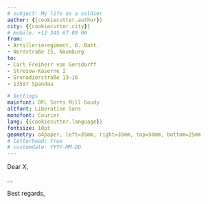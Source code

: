```yaml
---
# subject: My life as a soldier
author: {{cookiecutter.author}}
city: {{cookiecutter.city}}
# mobile: +12 345 67 89 00
from:
- Artillerieregiment, 8. Batt.
- Nordstraße 15, Naumburg
to:
- Carl Freiherr von Gersdorff
- Stresow-Kaserne I
- Grenadierstraße 13–16
- 13597 Spandau

# Settings
mainfont: OFL Sorts Mill Goudy
altfont: Liberation Sans
monofont: Courier
lang: {{cookiecutter.language}}
fontsize: 10pt
geometry: a4paper, left=35mm, right=35mm, top=50mm, bottom=25mm
# letterhead: true
# customdate: YYYY-MM-DD
---
```


Dear X,

...

Best regards,
